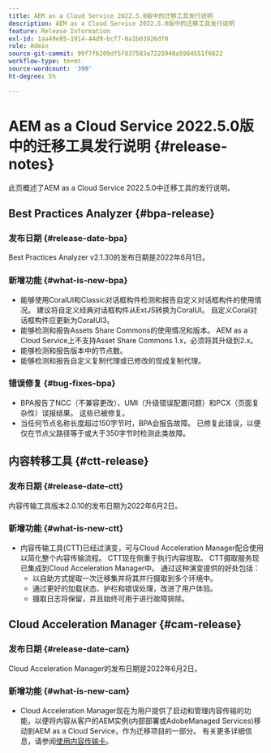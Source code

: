 ```yaml
---
title: AEM as a Cloud Service 2022.5.0版中的迁移工具发行说明
description: AEM as a Cloud Service 2022.5.0版中的迁移工具发行说明
feature: Release Information
exl-id: 1aa49e85-1914-44d9-bcf7-0a1b03926df0
role: Admin
source-git-commit: 90f7f6209df5f837583a7225940a5984551f6622
workflow-type: tm+mt
source-wordcount: '399'
ht-degree: 5%

---
```


# AEM as a Cloud Service 2022.5.0版中的迁移工具发行说明 {#release-notes}

此页概述了AEM as a Cloud Service 2022.5.0中迁移工具的发行说明。

## Best Practices Analyzer {#bpa-release}

### 发布日期 {#release-date-bpa}

Best Practices Analyzer v2.1.30的发布日期是2022年6月1日。

### 新增功能 {#what-is-new-bpa}

* 能够使用CoralUI和Classic对话框构件检测和报告自定义对话框构件的使用情况。 建议将自定义经典对话框构件从ExtJS转换为CoralUI。 自定义Coral对话框构件应更新为CoralUI3。
* 能够检测和报告Assets Share Commons的使用情况和版本。 AEM as a Cloud Service上不支持Asset Share Commons 1.x，必须将其升级到2.x。
* 能够检测和报告版本中的节点数。
* 能够检测和报告自定义复制代理或已修改的现成复制代理。

### 错误修复 {#bug-fixes-bpa}

* BPA报告了NCC（不兼容更改）、UMI（升级错误配置问题）和PCX（页面复杂性）误报结果。 这些已被修复。
* 当任何节点名称长度超过150字节时，BPA会报告故障。 已修复此错误，以便仅在节点父路径等于或大于350字节时检测此类故障。

## 内容转移工具 {#ctt-release}

### 发布日期 {#release-date-ctt}

内容传输工具版本2.0.10的发布日期为2022年6月2日。

### 新增功能 {#what-is-new-ctt}

* 内容传输工具(CTT)已经过演变，可与Cloud Acceleration Manager配合使用以简化整个内容传输流程。 CTT现在侧重于执行内容提取。 CTT摄取服务现已集成到Cloud Acceleration Manager中。 通过这种演变提供的好处包括：
   * 以自助方式提取一次迁移集并将其并行摄取到多个环境中。
   * 通过更好的加载状态、护栏和错误处理，改进了用户体验。
   * 摄取日志将保留，并且始终可用于进行故障排除。

## Cloud Acceleration Manager {#cam-release}

### 发布日期 {#release-date-cam}

Cloud Acceleration Manager的发布日期是2022年6月2日。

### 新增功能 {#what-is-new-cam}

* Cloud Acceleration Manager现在为用户提供了启动和管理内容传输的功能，以便将内容从客户的AEM实例(内部部署或AdobeManaged Services)移动到AEM as a Cloud Service，作为迁移项目的一部分。 有关更多详细信息，请参阅[使用内容传输卡](https://experienceleague.adobe.com/docs/experience-manager-cloud-service/content/migration-journey/cloud-acceleration-manager/using-cam/cam-implementation-phase.html?lang=zh-Hans#content-transfer)。
